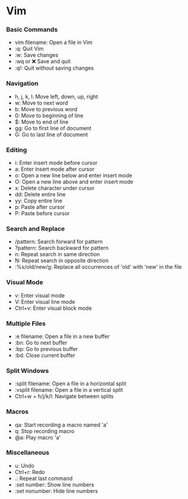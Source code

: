 # Vim

### Basic Commands
* vim filename: Open a file in Vim
* :q: Quit Vim
* :w: Save changes
* :wq or :x: Save and quit
* :q!: Quit without saving changes

### Navigation
* h, j, k, l: Move left, down, up, right
* w: Move to next word
* b: Move to previous word
* 0: Move to beginning of line
* $: Move to end of line
* gg: Go to first line of document
* G: Go to last line of document

### Editing
* i: Enter insert mode before cursor
* a: Enter insert mode after cursor
* o: Open a new line below and enter insert mode
* O: Open a new line above and enter insert mode
* x: Delete character under cursor
* dd: Delete entire line
* yy: Copy entire line
* p: Paste after cursor
* P: Paste before cursor

### Search and Replace
* /pattern: Search forward for pattern
* ?pattern: Search backward for pattern
* n: Repeat search in same direction
* N: Repeat search in opposite direction
* :%s/old/new/g: Replace all occurrences of 'old' with 'new' in the file

### Visual Mode
* v: Enter visual mode
* V: Enter visual line mode
* Ctrl+v: Enter visual block mode

### Multiple Files
* :e filename: Open a file in a new buffer
* :bn: Go to next buffer
* :bp: Go to previous buffer
* :bd: Close current buffer

### Split Windows
* :split filename: Open a file in a horizontal split
* :vsplit filename: Open a file in a vertical split
* Ctrl+w + h/j/k/l: Navigate between splits

### Macros
* qa: Start recording a macro named 'a'
* q: Stop recording macro
* @a: Play macro 'a'

### Miscellaneous
* u: Undo
* Ctrl+r: Redo
* .: Repeat last command
* :set number: Show line numbers
* :set nonumber: Hide line numbers
